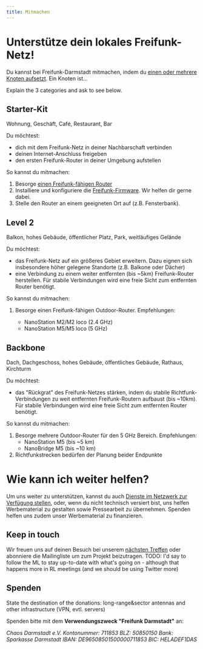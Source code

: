 ```yaml
---
title: Mitmachen
---
```


Unterstütze dein lokales Freifunk-Netz!
===================================

Du kannst bei Freifunk-Darmstadt mitmachen, indem du <a href="router-aufstellen.html">einen oder mehrere Knoten aufsetzt</a>. Ein Knoten ist...

Explain the 3 categories and ask to see below.

Starter-Kit
----------

Wohnung, Geschäft, Café, Restaurant, Bar
			
Du möchtest:

* dich mit dem Freifunk-Netz in deiner Nachbarschaft verbinden
* deinen Internet-Anschluss freigeben
* den ersten Freifunk-Router in deiner Umgebung aufstellen

So kannst du mitmachen:
1. Besorge <a href="router-aufstellen.html#router">einen Freifunk-fähigen Router</a>
2. Installiere und konfiguriere die <a href="router-aufstellen.html#firmware-installieren">Freifunk-Firmware</a>. Wir helfen dir gerne dabei.
3. Stelle den Router an einem geeigneten Ort auf (z.B. Fensterbank).

Level 2
------

Balkon, hohes Gebäude, öffentlicher Platz, Park, weitläufiges Gelände
			
Du möchtest:

* das Freifunk-Netz auf ein größeres Gebiet erweitern. Dazu eignen sich insbesondere höher gelegene Standorte (z.B. Balkone oder Dächer)
* eine Verbindung zu einem weiter entfernten (bis ~5km) Freifunk-Router herstellen. Für stabile Verbindungen wird eine freie Sicht zum entfernten Router benötigt.


So kannst du mitmachen:

1. Besorge einen Freifunk-fähigen Outdoor-Router. Empfehlungen:

	* NanoStation M2/M2 loco (2.4 GHz)
	* NanoStation M5/M5 loco (5 GHz)


Backbone
-------
Dach, Dachgeschoss, hohes Gebäude, öffentliches Gebäude, Rathaus, Kirchturm

Du möchtest:

* das "Rückgrat" des Freifunk-Netzes stärken, indem du stabile Richtfunk-Verbindungen zu weit entfernten Freifunk-Routern aufbaust (bis ~10km). Für stabile Verbindungen wird eine freie Sicht zum entfernten Router benötigt.

So kannst du mitmachen:

1. Besorge mehrere Outdoor-Router für den 5 GHz Bereich. Empfehlungen:
	* NanoStation M5 (bis ~5 km)
	* NanoBridge M5 (bis ~10 km)
2. Richtfunkstrecken bedürfen der Planung beider Endpunkte

Wie kann ich weiter helfen?
========================

Um uns weiter zu unterstützen, kannst du auch <a href="dienste.html">Dienste im Netzwerk zur Verfügung stellen</a>, oder, wenn du nicht technisch versiert bist, uns helfen Werbematerial zu gestalten sowie Pressearbeit zu übernehmen. Spenden helfen uns zudem unser Werbematerial zu finanzieren.

Keep in touch
------------

Wir freuen uns auf deinen Besuch bei unserem <a href="kontakt.html">nächsten Treffen</a> oder abonniere die Mailingliste um zum Projekt beizutragen. TODO: I'd say to follow the ML to stay up-to-date with what's going on - although that happens more in RL meetings (and we should be using Twitter more)

Spenden
-------

State the destination of the donations: long-range&amp;sector antennas and other infrastructure (VPN, evtl. servers)

Spenden bitte mit dem <strong>Verwendungszweck "Freifunk Darmstadt"</strong> an:

<address>
Chaos Darmstadt e.V.  
Kontonummer: 711853  
BLZ: 50850150  
Bank: Sparkasse Darmstadt  
IBAN: DE96508501500000711853  
BIC: HELADEF1DAS
</address>
